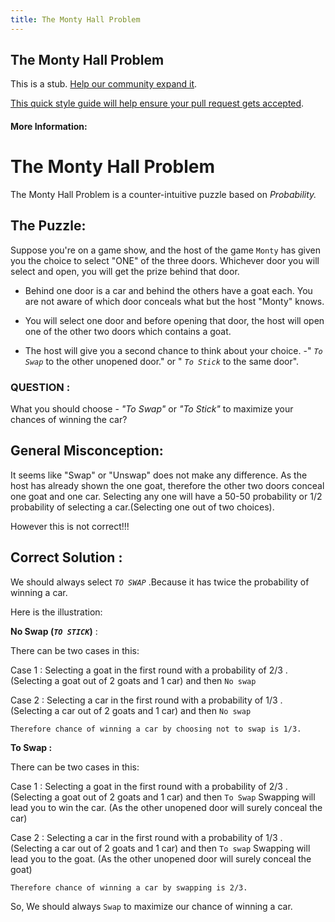 ```yaml
---
title: The Monty Hall Problem
---
```

## The Monty Hall Problem

This is a stub. <a href='https://github.com/freecodecamp/guides/tree/master/src/pages/mathematics/the-monty-hall-problem/index.md' target='_blank' rel='nofollow'>Help our community expand it</a>.

<a href='https://github.com/freecodecamp/guides/blob/master/README.md' target='_blank' rel='nofollow'>This quick style guide will help ensure your pull request gets accepted</a>.

<!-- The article goes here, in GitHub-flavored Markdown. Feel free to add YouTube videos, images, and CodePen/JSBin embeds  -->

#### More Information:
<!-- Please add any articles you think might be helpful to read before writing the article -->


# The Monty Hall Problem

The Monty Hall Problem is a counter-intuitive puzzle based on _Probability._ 

## The Puzzle:

Suppose you're on a game show, and the host of the game `Monty` has given you the choice to select "ONE" of the three doors. Whichever door you will select and open, you will get the prize behind that door.
 
 * Behind one door is a car and behind the others have a goat each. You are not aware of which door conceals what but the host "Monty" knows.
 
 * You will select one door and before opening that door, the host will open one of the other two doors which contains a goat.

* The host will give you a second chance to think about your choice. -" _` To Swap `_ to the other unopened door." or "  _`To Stick`_ to the same door".


### QUESTION :

What you should choose - _"To Swap"_ or  _"To Stick"_  to maximize your chances of winning the car?

 
## General Misconception:

It seems like "Swap" or "Unswap" does not make any difference. As the host has already shown the one goat, therefore the other two doors conceal one goat and one car. Selecting any one will have a 50-50 probability or 1/2 probability of selecting a car.(Selecting one out of two choices).

However this is not correct!!!

## Correct Solution :

We should always select _`TO SWAP`_ .Because it has twice the probability of winning a car.

Here is the illustration:

**No Swap (_`TO STICK`_)** :

There can be two cases in this:

Case 1 : Selecting a goat in the first round with a probability of 2/3 . (Selecting a goat out of 2 goats and 1 car) and then `No swap` 

Case 2 : Selecting a car in the first round with a probability of 1/3 . (Selecting a car out of 2 goats and 1 car) and then `No swap` 

```Therefore chance of winning a car by choosing not to swap is 1/3.```

**To Swap :**

There can be two cases in this:

Case 1 : Selecting a goat in the first round with a probability of 2/3 . (Selecting a goat out of 2 goats and 1 car) and then `To Swap`
Swapping will lead you to win the car. (As the other unopened door will surely conceal the car) 

Case 2 : Selecting a car in the first round with a probability of 1/3 . (Selecting a car out of 2 goats and 1 car) and then `To swap` 
Swapping will lead you to the goat. (As the other unopened door will surely conceal the goat)

```Therefore chance of winning a car by swapping is 2/3.```

So, We should always ` Swap ` to maximize our chance of winning a car.

  

